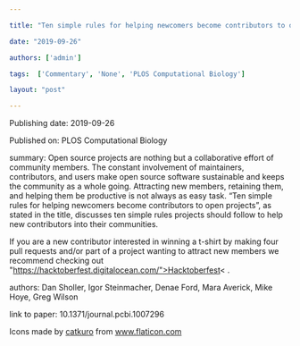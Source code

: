 ---
title: "Ten simple rules for helping newcomers become contributors to open projects"
date: "2019-09-26"
authors: ['admin']
tags:  ['Commentary', 'None', 'PLOS Computational Biology']
layout: "post"
---
Publishing date: 2019-09-26

Published on: PLOS Computational Biology

summary: Open source projects are nothing but a collaborative effort of community members. The constant involvement of  maintainers, contributors, and users make open source software sustainable and keeps the community as a whole going.  Attracting new members, retaining them, and helping them be productive is not always as easy task. “Ten simple rules for helping newcomers become contributors to open projects”, as stated in the title, discusses ten simple rules projects should follow to help new contributors into their communities.

If you are a new contributor interested in winning a t-shirt by making four pull requests and/or part of a project wanting to attract new members we recommend checking out "https://hacktoberfest.digitalocean.com/">Hacktoberfest< .

authors: Dan Sholler, Igor Steinmacher, Denae Ford, Mara Averick, Mike Hoye, Greg Wilson

link to paper: 10.1371/journal.pcbi.1007296

Icons made by <a href="https://www.flaticon.com/free-icon/bookshelves_3576884" title="catkuro">catkuro</a> from <a href="https://www.flaticon.com/" title="Flaticon"> www.flaticon.com</a>